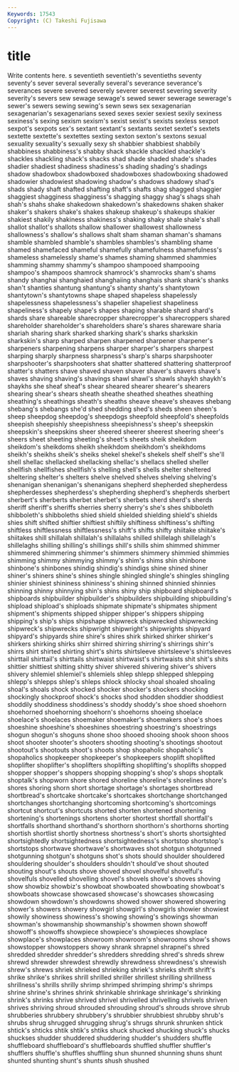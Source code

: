 ```yaml
---
Keywords: 17543 
Copyright: (C) Takeshi Fujisawa
---
```


# title

Write contents here.
s seventieth seventieth's seventieths seventy seventy's
sever several severally several's severance severance's severances severe severed severely
severer severest severing severity severity's severs sew sewage sewage's sewed
sewer sewerage sewerage's sewer's sewers sewing sewing's sewn sews sex
sexagenarian sexagenarian's sexagenarians sexed sexes sexier sexiest sexily sexiness sexiness's
sexing sexism sexism's sexist sexist's sexists sexless sexpot sexpot's sexpots
sex's sextant sextant's sextants sextet sextet's sextets sextette sextette's sextettes
sexting sexton sexton's sextons sexual sexuality sexuality's sexually sexy sh
shabbier shabbiest shabbily shabbiness shabbiness's shabby shack shackle shackled shackle's
shackles shackling shack's shacks shad shade shaded shade's shades shadier
shadiest shadiness shadiness's shading shading's shadings shadow shadowbox shadowboxed shadowboxes
shadowboxing shadowed shadowier shadowiest shadowing shadow's shadows shadowy shad's shads
shady shaft shafted shafting shaft's shafts shag shagged shaggier shaggiest
shagginess shagginess's shagging shaggy shag's shags shah shah's shahs shake
shakedown shakedown's shakedowns shaken shaker shaker's shakers shake's shakes shakeup
shakeup's shakeups shakier shakiest shakily shakiness shakiness's shaking shaky shale
shale's shall shallot shallot's shallots shallow shallower shallowest shallowness shallowness's
shallow's shallows shalt sham shaman shaman's shamans shamble shambled shamble's
shambles shambles's shambling shame shamed shamefaced shameful shamefully shamefulness shamefulness's
shameless shamelessly shame's shames shaming shammed shammies shamming shammy shammy's
shampoo shampooed shampooing shampoo's shampoos shamrock shamrock's shamrocks sham's shams
shandy shanghai shanghaied shanghaiing shanghais shank shank's shanks shan't shanties
shantung shantung's shanty shanty's shantytown shantytown's shantytowns shape shaped shapeless
shapelessly shapelessness shapelessness's shapelier shapeliest shapeliness shapeliness's shapely shape's shapes
shaping sharable shard shard's shards share shareable sharecropper sharecropper's sharecroppers
shared shareholder shareholder's shareholders share's shares shareware sharia shariah sharing
shark sharked sharking shark's sharks sharkskin sharkskin's sharp sharped sharpen
sharpened sharpener sharpener's sharpeners sharpening sharpens sharper sharper's sharpers sharpest
sharping sharply sharpness sharpness's sharp's sharps sharpshooter sharpshooter's sharpshooters shat
shatter shattered shattering shatterproof shatter's shatters shave shaved shaven shaver
shaver's shavers shave's shaves shaving shaving's shavings shawl shawl's shawls
shaykh shaykh's shaykhs she sheaf sheaf's shear sheared shearer shearer's
shearers shearing shear's shears sheath sheathe sheathed sheathes sheathing sheathing's
sheathings sheath's sheaths sheave sheave's sheaves shebang shebang's shebangs she'd
shed shedding shed's sheds sheen sheen's sheep sheepdog sheepdog's sheepdogs
sheepfold sheepfold's sheepfolds sheepish sheepishly sheepishness sheepishness's sheep's sheepskin sheepskin's
sheepskins sheer sheered sheerer sheerest sheering sheer's sheers sheet sheeting
sheeting's sheet's sheets sheik sheikdom sheikdom's sheikdoms sheikh sheikhdom sheikhdom's
sheikhdoms sheikh's sheikhs sheik's sheiks shekel shekel's shekels shelf shelf's
she'll shell shellac shellacked shellacking shellac's shellacs shelled sheller shellfish
shellfishes shellfish's shelling shell's shells shelter sheltered sheltering shelter's shelters
shelve shelved shelves shelving shelving's shenanigan shenanigan's shenanigans shepherd shepherded
shepherdess shepherdesses shepherdess's shepherding shepherd's shepherds sherbert sherbert's sherberts sherbet
sherbet's sherbets sherd sherd's sherds sheriff sheriff's sheriffs sherries sherry
sherry's she's shes shibboleth shibboleth's shibboleths shied shield shielded shielding
shield's shields shies shift shifted shiftier shiftiest shiftily shiftiness shiftiness's
shifting shiftless shiftlessness shiftlessness's shift's shifts shifty shiitake shiitake's shiitakes
shill shillalah shillalah's shillalahs shilled shillelagh shillelagh's shillelaghs shilling shilling's
shillings shill's shills shim shimmed shimmer shimmered shimmering shimmer's shimmers
shimmery shimmied shimmies shimming shimmy shimmying shimmy's shim's shims shin
shinbone shinbone's shinbones shindig shindig's shindigs shine shined shiner shiner's
shiners shine's shines shingle shingled shingle's shingles shingling shinier shiniest
shininess shininess's shining shinned shinnied shinnies shinning shinny shinnying shin's
shins shiny ship shipboard shipboard's shipboards shipbuilder shipbuilder's shipbuilders shipbuilding
shipbuilding's shipload shipload's shiploads shipmate shipmate's shipmates shipment shipment's shipments
shipped shipper shipper's shippers shipping shipping's ship's ships shipshape shipwreck
shipwrecked shipwrecking shipwreck's shipwrecks shipwright shipwright's shipwrights shipyard shipyard's shipyards
shire shire's shires shirk shirked shirker shirker's shirkers shirking shirks
shirr shirred shirring shirring's shirrings shirr's shirrs shirt shirted shirting
shirt's shirts shirtsleeve shirtsleeve's shirtsleeves shirttail shirttail's shirttails shirtwaist shirtwaist's
shirtwaists shit shit's shits shittier shittiest shitting shitty shiver shivered
shivering shiver's shivers shivery shlemiel shlemiel's shlemiels shlep shlepp shlepped
shlepping shlepp's shlepps shlep's shleps shlock shlocky shoal shoaled shoaling
shoal's shoals shock shocked shocker shocker's shockers shocking shockingly shockproof
shock's shocks shod shodden shoddier shoddiest shoddily shoddiness shoddiness's shoddy
shoddy's shoe shoed shoehorn shoehorned shoehorning shoehorn's shoehorns shoeing shoelace
shoelace's shoelaces shoemaker shoemaker's shoemakers shoe's shoes shoeshine shoeshine's shoeshines
shoestring shoestring's shoestrings shogun shogun's shoguns shone shoo shooed shooing
shook shoon shoos shoot shooter shooter's shooters shooting shooting's shootings
shootout shootout's shootouts shoot's shoots shop shopaholic shopaholic's shopaholics shopkeeper
shopkeeper's shopkeepers shoplift shoplifted shoplifter shoplifter's shoplifters shoplifting shoplifting's shoplifts
shopped shopper shopper's shoppers shopping shopping's shop's shops shoptalk shoptalk's
shopworn shore shored shoreline shoreline's shorelines shore's shores shoring shorn
short shortage shortage's shortages shortbread shortbread's shortcake shortcake's shortcakes shortchange
shortchanged shortchanges shortchanging shortcoming shortcoming's shortcomings shortcut shortcut's shortcuts shorted
shorten shortened shortening shortening's shortenings shortens shorter shortest shortfall shortfall's
shortfalls shorthand shorthand's shorthorn shorthorn's shorthorns shorting shortish shortlist shortly
shortness shortness's short's shorts shortsighted shortsightedly shortsightedness shortsightedness's shortstop shortstop's
shortstops shortwave shortwave's shortwaves shot shotgun shotgunned shotgunning shotgun's shotguns
shot's shots should shoulder shouldered shouldering shoulder's shoulders shouldn't should've
shout shouted shouting shout's shouts shove shoved shovel shovelful shovelful's
shovelfuls shovelled shovelling shovel's shovels shove's shoves shoving show showbiz
showbiz's showboat showboated showboating showboat's showboats showcase showcased showcase's showcases
showcasing showdown showdown's showdowns showed shower showered showering shower's showers
showery showgirl showgirl's showgirls showier showiest showily showiness showiness's showing
showing's showings showman showman's showmanship showmanship's showmen shown showoff showoff's
showoffs showpiece showpiece's showpieces showplace showplace's showplaces showroom showroom's showrooms
show's shows showstopper showstoppers showy shrank shrapnel shrapnel's shred shredded
shredder shredder's shredders shredding shred's shreds shrew shrewd shrewder shrewdest
shrewdly shrewdness shrewdness's shrewish shrew's shrews shriek shrieked shrieking shriek's
shrieks shrift shrift's shrike shrike's shrikes shrill shrilled shriller shrillest
shrilling shrillness shrillness's shrills shrilly shrimp shrimped shrimping shrimp's shrimps
shrine shrine's shrines shrink shrinkable shrinkage shrinkage's shrinking shrink's shrinks
shrive shrived shrivel shrivelled shrivelling shrivels shriven shrives shriving shroud
shrouded shrouding shroud's shrouds shrove shrub shrubberies shrubbery shrubbery's shrubbier
shrubbiest shrubby shrub's shrubs shrug shrugged shrugging shrug's shrugs shrunk
shrunken shtick shtick's shticks shtik shtik's shtiks shuck shucked shucking
shuck's shucks shuckses shudder shuddered shuddering shudder's shudders shuffle shuffleboard
shuffleboard's shuffleboards shuffled shuffler shuffler's shufflers shuffle's shuffles shuffling shun
shunned shunning shuns shunt shunted shunting shunt's shunts shush shushed
